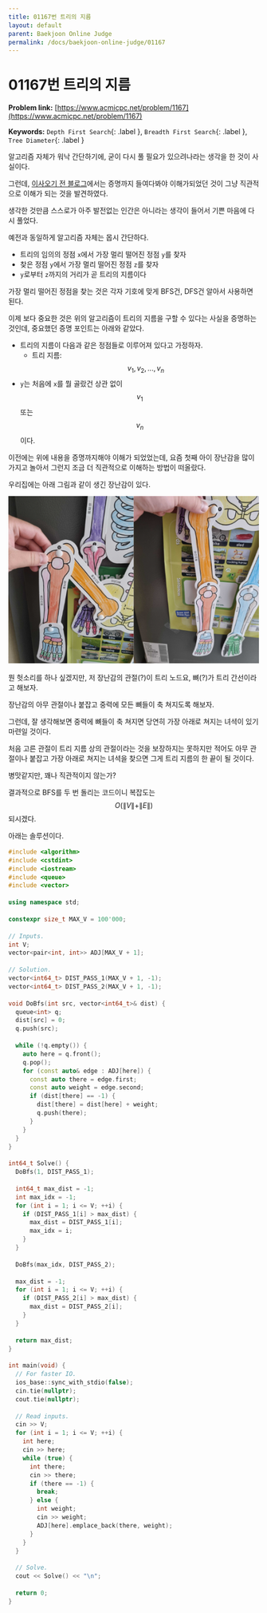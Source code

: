 ```yaml
---
title: 01167번 트리의 지름
layout: default
parent: Baekjoon Online Judge
permalink: /docs/baekjoon-online-judge/01167
---
```


# 01167번 트리의 지름

**Problem link:** [https://www.acmicpc.net/problem/1167](https://www.acmicpc.net/problem/1167)

**Keywords:** `Depth First Search`{: .label }, `Breadth First Search`{: .label }, `Tree Diameter`{: .label }

알고리즘 자체가 워낙 간단하기에, 굳이 다시 풀 필요가 있으려나라는 생각을 한 것이 사실이다.

그런데, [이사오기 전 블로그](https://velog.io/@aram_father/%ED%8A%B8%EB%A6%AC%EC%9D%98-%EC%A7%80%EB%A6%84)에서는 증명까지 들여다봐야 이해가되었던 것이 그냥 직관적으로 이해가 되는 것을 발견하였다.

생각한 것만큼 스스로가 아주 발전없는 인간은 아니라는 생각이 들어서 기쁜 마음에 다시 풀었다.

예전과 동일하게 알고리즘 자체는 몹시 간단하다.

- 트리의 임의의 정점 `x`에서 가장 멀리 떨어진 정점 `y`를 찾자
- 찾은 정점 `y`에서 가장 멀리 떨어진 정점 `z`를 찾자
- `y`로부터 `z`까지의 거리가 곧 트리의 지름이다

가장 멀리 떨어진 정점을 찾는 것은 각자 기호에 맞게 BFS건, DFS건 알아서 사용하면 된다.

이제 보다 중요한 것은 위의 알고리즘이 트리의 지름을 구할 수 있다는 사실을 증명하는 것인데, 중요했던 증명 포인트는 아래와 같았다.

- 트리의 지름이 다음과 같은 정점들로 이루어져 있다고 가정하자.
  - 트리 지름: $$v_{1}, v_{2}, ..., v_{n}$$
- `y`는 처음에 `x`를 뭘 골랐건 상관 없이 $$v_1$$ 또는 $$v_n$$이다.

이전에는 위에 내용을 증명까지해야 이해가 되었었는데, 요즘 첫째 아이 장난감을 많이 가지고 놀아서 그런지 조금 더 직관적으로 이해하는 방법이 떠올랐다.

우리집에는 아래 그림과 같이 생긴 장난감이 있다.

![insight](./insight.drawio.png)

뭔 헛소리를 하나 싶겠지만, 저 장난감의 관절(?)이 트리 노드요, 뼈(?)가 트리 간선이라고 해보자.

장난감의 아무 관절이나 붙잡고 중력에 모든 뼈들이 축 쳐지도록 해보자.

그런데, 잘 생각해보면 중력에 뼈들이 축 쳐지면 당연히 가장 아래로 쳐지는 녀셕이 있기 마련일 것이다.

처음 고른 관절이 트리 지름 상의 관절이라는 것을 보장하지는 못하지만 적어도 아무 관절이나 붙잡고 가장 아래로 쳐지는 녀셕을 찾으면 그게 트리 지름의 한 끝이 될 것이다.

병맛같지만, 꽤나 직관적이지 않는가?

결과적으로 BFS를 두 번 돌리는 코드이니 복잡도는 $$O(\|V\| + \|E\|)$$되시겠다.

아래는 솔루션이다.

```cpp
#include <algorithm>
#include <cstdint>
#include <iostream>
#include <queue>
#include <vector>

using namespace std;

constexpr size_t MAX_V = 100'000;

// Inputs.
int V;
vector<pair<int, int>> ADJ[MAX_V + 1];

// Solution.
vector<int64_t> DIST_PASS_1(MAX_V + 1, -1);
vector<int64_t> DIST_PASS_2(MAX_V + 1, -1);

void DoBfs(int src, vector<int64_t>& dist) {
  queue<int> q;
  dist[src] = 0;
  q.push(src);

  while (!q.empty()) {
    auto here = q.front();
    q.pop();
    for (const auto& edge : ADJ[here]) {
      const auto there = edge.first;
      const auto weight = edge.second;
      if (dist[there] == -1) {
        dist[there] = dist[here] + weight;
        q.push(there);
      }
    }
  }
}

int64_t Solve() {
  DoBfs(1, DIST_PASS_1);

  int64_t max_dist = -1;
  int max_idx = -1;
  for (int i = 1; i <= V; ++i) {
    if (DIST_PASS_1[i] > max_dist) {
      max_dist = DIST_PASS_1[i];
      max_idx = i;
    }
  }

  DoBfs(max_idx, DIST_PASS_2);

  max_dist = -1;
  for (int i = 1; i <= V; ++i) {
    if (DIST_PASS_2[i] > max_dist) {
      max_dist = DIST_PASS_2[i];
    }
  }

  return max_dist;
}

int main(void) {
  // For faster IO.
  ios_base::sync_with_stdio(false);
  cin.tie(nullptr);
  cout.tie(nullptr);

  // Read inputs.
  cin >> V;
  for (int i = 1; i <= V; ++i) {
    int here;
    cin >> here;
    while (true) {
      int there;
      cin >> there;
      if (there == -1) {
        break;
      } else {
        int weight;
        cin >> weight;
        ADJ[here].emplace_back(there, weight);
      }
    }
  }

  // Solve.
  cout << Solve() << "\n";

  return 0;
}
```

<script src="https://utteranc.es/client.js"
        repo="i-am-wonseoklee/i-am-wonseoklee.github.io"
        issue-term="pathname"
        theme="github-dark-orange"
        crossorigin="anonymous"
        async>
</script>